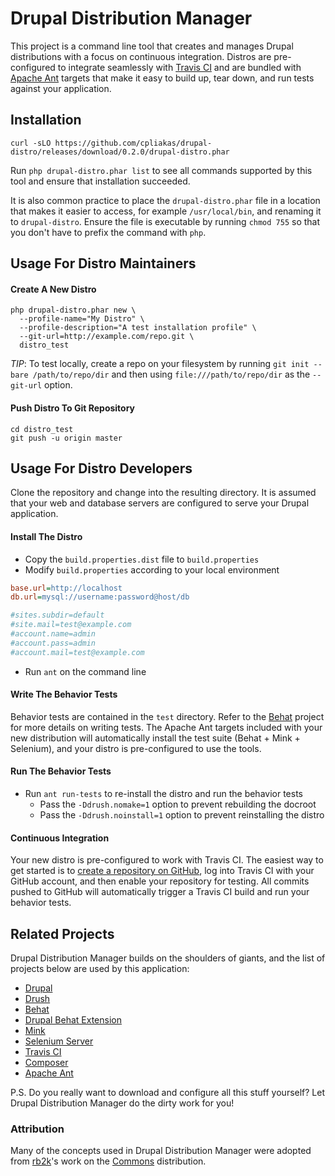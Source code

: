 # Drupal Distribution Manager

This project is a command line tool that creates and manages Drupal
distributions with a focus on continuous integration. Distros are pre-configured
to integrate seamlessly with [Travis CI](https://travis-ci.org/) and are bundled
with [Apache Ant](http://ant.apache.org/) targets that make it easy to build up,
tear down, and run tests against your application.

## Installation

```
curl -sLO https://github.com/cpliakas/drupal-distro/releases/download/0.2.0/drupal-distro.phar
```

Run `php drupal-distro.phar list` to see all commands supported by this tool and
ensure that installation succeeded.

It is also common practice to place the `drupal-distro.phar` file in a location
that makes it easier to access, for example `/usr/local/bin`, and renaming it
to `drupal-distro`. Ensure the file is executable by running `chmod 755` so that
you don't have to prefix the command with `php`.

## Usage For Distro Maintainers

#### Create A New Distro

```
php drupal-distro.phar new \
  --profile-name="My Distro" \
  --profile-description="A test installation profile" \
  --git-url=http://example.com/repo.git \
  distro_test
```

_TIP_: To test locally, create a repo on your filesystem by running
`git init --bare /path/to/repo/dir` and then using `file:///path/to/repo/dir`
as the `--git-url` option.

#### Push Distro To Git Repository

```
cd distro_test
git push -u origin master
```

## Usage For Distro Developers

Clone the repository and change into the resulting directory. It is assumed that your web and
database servers are configured to serve your Drupal application.

#### Install The Distro

* Copy the `build.properties.dist` file to `build.properties`
* Modify `build.properties` according to your local environment

```ini
base.url=http://localhost
db.url=mysql://username:password@host/db

#sites.subdir=default
#site.mail=test@example.com
#account.name=admin
#account.pass=admin
#account.mail=test@example.com
```

* Run `ant` on the command line

#### Write The Behavior Tests

Behavior tests are contained in the `test` directory. Refer to the
[Behat](http://behat.org/) project for more details on writing tests. The Apache
Ant targets included with your new distribution will automatically install the
test suite (Behat + Mink + Selenium), and your distro is pre-configured to use
the tools.

#### Run The Behavior Tests

* Run `ant run-tests` to re-install the distro and run the behavior tests
  * Pass the `-Ddrush.nomake=1` option to prevent rebuilding the docroot
  * Pass the `-Ddrush.noinstall=1` option to prevent reinstalling the distro

#### Continuous Integration

Your new distro is pre-configured to work with Travis CI. The easiest way to get
started is to [create a repository on GitHub](https://help.github.com/articles/create-a-repo),
log into Travis CI with your GitHub account, and then enable your repository for
testing. All commits pushed to GitHub will automatically trigger a Travis CI
build and run your behavior tests.

## Related Projects

Drupal Distribution Manager builds on the shoulders of giants, and the list of
projects below are used by this application:

* [Drupal](https://drupal.org)
* [Drush](https://github.com/drush-ops/drush)
* [Behat](http://behat.org/)
* [Drupal Behat Extension](https://github.com/jhedstrom/drupalextension)
* [Mink](http://mink.behat.org/)
* [Selenium Server](http://docs.seleniumhq.org/)
* [Travis CI](https://travis-ci.org/)
* [Composer](http://getcomposer.org/)
* [Apache Ant](http://ant.apache.org/)

P.S. Do you really want to download and configure all this stuff yourself? Let
Drupal Distribution Manager do the dirty work for you!

### Attribution

Many of the concepts used in Drupal Distribution Manager were adopted from
[rb2k](https://github.com/rb2k)'s work on the
[Commons](https://drupal.org/project/commons) distribution.
